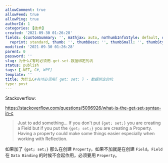 ```yaml
---
allowComment: true
allowFeed: true
allowPing: true
authorId: 1
categories: [技术]
created: '2021-09-30 01:26:28'
fields: {customSummary: '', mathjax: auto, noThumbInfoStyle: default, outdatedNotice: 'no',
  reprint: standard, thumb: '', thumbDesc: '', thumbSmall: '', thumbStyle: default}
modified: '2021-09-30 01:26:28'
parent: 0
password: ''
slug: 为什么C有时必须用-get-set-数据绑定的坑
status: publish
tags: [.NET, C#, WPF]
template: ''
title: 为什么C#有时必须用{ get; set; } - 数据绑定的坑
type: post
---
```

Stackoverflow:

https://stackoverflow.com/questions/5096926/what-is-the-get-set-syntax-in-c

> Just to add something... If you don't put `{get; set;}` you are creating a Field but if you put the `{get; set;}` you are creating a Property. Having a property could make some things easier especially when working with Reflection.

如果加了 `{get; set;}` 那么在创建 `Property`，如果不加就是在创建 `Field`。`Field` 在 `Data Binding` 的时候不会起作用，必须要用 `Property`。
